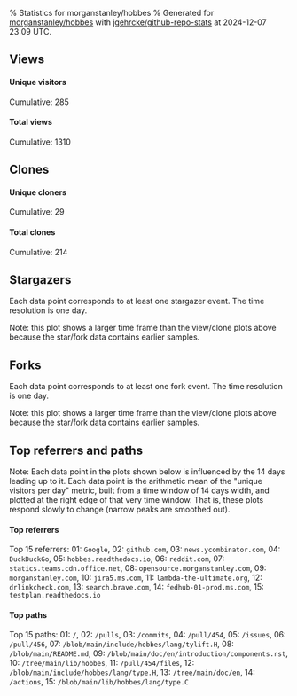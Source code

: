 % Statistics for morganstanley/hobbes
% Generated for [morganstanley/hobbes](https://github.com/morganstanley/hobbes) with [jgehrcke/github-repo-stats](https://github.com/jgehrcke/github-repo-stats) at 2024-12-07 23:09 UTC.


## Views

#### Unique visitors
<div id="chart_views_unique" class="full-width-chart"></div>

Cumulative: 285

#### Total views
<div id="chart_views_total" class="full-width-chart"></div>

Cumulative: 1310

<div class="pagebreak-for-print"> </div>

## Clones

#### Unique cloners
<div id="chart_clones_unique" class="full-width-chart"></div>

Cumulative: 29

#### Total clones
<div id="chart_clones_total" class="full-width-chart"></div>

Cumulative: 214



<div class="pagebreak-for-print"> </div>



## Stargazers

Each data point corresponds to at least one stargazer event.
The time resolution is one day.

<div id="chart_stargazers" class="full-width-chart"></div>


Note: this plot shows a larger time frame than the view/clone plots above because the star/fork data contains earlier samples.



## Forks

Each data point corresponds to at least one fork event.
The time resolution is one day.

<div id="chart_forks" class="full-width-chart"></div>


Note: this plot shows a larger time frame than the view/clone plots above because the star/fork data contains earlier samples.



<div class="pagebreak-for-print"> </div>



## Top referrers and paths


Note: Each data point in the plots shown below is influenced by the 14 days
leading up to it. Each data point is the arithmetic mean of the "unique
visitors per day" metric, built from a time window of 14 days width, and
plotted at the right edge of that very time window. That is, these plots
respond slowly to change (narrow peaks are smoothed out).




#### Top referrers


<div id="chart_referrers_top_n_alltime" class="full-width-chart"></div>

Top 15 referrers: 01: `Google`, 02: `github.com`, 03: `news.ycombinator.com`, 04: `DuckDuckGo`, 05: `hobbes.readthedocs.io`, 06: `reddit.com`, 07: `statics.teams.cdn.office.net`, 08: `opensource.morganstanley.com`, 09: `morganstanley.com`, 10: `jira5.ms.com`, 11: `lambda-the-ultimate.org`, 12: `drlinkcheck.com`, 13: `search.brave.com`, 14: `fedhub-01-prod.ms.com`, 15: `testplan.readthedocs.io`





#### Top paths


<div id="chart_paths_top_n_alltime" class="full-width-chart"></div>

Top 15 paths: 01: `/`, 02: `/pulls`, 03: `/commits`, 04: `/pull/454`, 05: `/issues`, 06: `/pull/456`, 07: `/blob/main/include/hobbes/lang/tylift.H`, 08: `/blob/main/README.md`, 09: `/blob/main/doc/en/introduction/components.rst`, 10: `/tree/main/lib/hobbes`, 11: `/pull/454/files`, 12: `/blob/main/include/hobbes/lang/type.H`, 13: `/tree/main/doc/en`, 14: `/actions`, 15: `/blob/main/lib/hobbes/lang/type.C`


<script type="text/javascript">
    vegaEmbed('#chart_views_unique', {"$schema": "https://vega.github.io/schema/vega-lite/v4.17.0.json", "config": {"arc": {"fill": "#1b1e23"}, "area": {"fill": "#1b1e23"}, "axisBottom": {"domainColor": "#a9b4c4", "gridColor": "#a9b4c4", "labelColor": "#1b1e23", "labelFont": "relative-mono-11-pitch-pro, Menlo, monospace", "tickColor": "#a9b4c4", "titleColor": "#1b1e23", "titleFont": "relative-mono-11-pitch-pro, Menlo, monospace"}, "axisLeft": {"domainColor": "#a9b4c4", "gridColor": "#a9b4c4", "labelColor": "#1b1e23", "labelFont": "relative-mono-11-pitch-pro, Menlo, monospace", "tickColor": "#a9b4c4", "titleColor": "#1b1e23", "titleFont": "relative-mono-11-pitch-pro, Menlo, monospace"}, "axisX": {"grid": false}, "axisY": {"grid": false, "labelBound": true}, "background": "#FFFFFF", "group": {"fill": "#FFFFFF"}, "header": {"fontWeight": 400, "labelFont": "relative-mono-11-pitch-pro, Menlo, monospace", "titleFont": "relative-mono-11-pitch-pro, Menlo, monospace"}, "legend": {"labelFont": "relative-mono-11-pitch-pro, Menlo, monospace", "symbolSize": 200, "symbolType": "circle", "titleFont": "relative-mono-11-pitch-pro, Menlo, monospace"}, "line": {"color": "#1b1e23", "stroke": "#1b1e23"}, "path": {"stroke": "#1b1e23"}, "point": {"color": "#1b1e23", "cursor": "pointer", "filled": true, "size": 20}, "range": {"category": ["#85a2f7", "#ea9755", "#7eb36a", "#f07071", "#bc85d9", "#e587b6", "#a9b4c4", "#d4c05e", "#64b9c4"]}, "style": {"bar": {"fill": "#1b1e23"}, "text": {"font": "relative-mono-11-pitch-pro, Menlo, monospace", "fontWeight": 400}}, "symbol": {"shape": "circle"}, "title": {"anchor": "start", "font": "relative-mono-11-pitch-pro, Menlo, monospace", "fontWeight": 400}, "trail": {"color": "#1b1e23", "stroke": "#1b1e23"}, "view": {"stroke": null}}, "data": {"name": "data-83d8e535acb3da03e7fb9aea4d7c35e9"}, "datasets": {"data-83d8e535acb3da03e7fb9aea4d7c35e9": [{"time": "2024-10-22T00:00:00+00:00", "views_total": 2, "views_unique": 2}, {"time": "2024-10-23T00:00:00+00:00", "views_total": 38, "views_unique": 8}, {"time": "2024-10-24T00:00:00+00:00", "views_total": 346, "views_unique": 14}, {"time": "2024-10-25T00:00:00+00:00", "views_total": 138, "views_unique": 13}, {"time": "2024-10-26T00:00:00+00:00", "views_total": 10, "views_unique": 5}, {"time": "2024-10-27T00:00:00+00:00", "views_total": 15, "views_unique": 11}, {"time": "2024-10-28T00:00:00+00:00", "views_total": 23, "views_unique": 6}, {"time": "2024-10-29T00:00:00+00:00", "views_total": 7, "views_unique": 6}, {"time": "2024-10-30T00:00:00+00:00", "views_total": 139, "views_unique": 5}, {"time": "2024-10-31T00:00:00+00:00", "views_total": 7, "views_unique": 4}, {"time": "2024-11-01T00:00:00+00:00", "views_total": 64, "views_unique": 6}, {"time": "2024-11-02T00:00:00+00:00", "views_total": 6, "views_unique": 3}, {"time": "2024-11-03T00:00:00+00:00", "views_total": 11, "views_unique": 3}, {"time": "2024-11-04T00:00:00+00:00", "views_total": 9, "views_unique": 5}, {"time": "2024-11-05T00:00:00+00:00", "views_total": 9, "views_unique": 7}, {"time": "2024-11-06T00:00:00+00:00", "views_total": 20, "views_unique": 6}, {"time": "2024-11-07T00:00:00+00:00", "views_total": 7, "views_unique": 6}, {"time": "2024-11-08T00:00:00+00:00", "views_total": 18, "views_unique": 5}, {"time": "2024-11-09T00:00:00+00:00", "views_total": 4, "views_unique": 3}, {"time": "2024-11-10T00:00:00+00:00", "views_total": 19, "views_unique": 7}, {"time": "2024-11-11T00:00:00+00:00", "views_total": 19, "views_unique": 9}, {"time": "2024-11-12T00:00:00+00:00", "views_total": 34, "views_unique": 9}, {"time": "2024-11-13T00:00:00+00:00", "views_total": 22, "views_unique": 9}, {"time": "2024-11-14T00:00:00+00:00", "views_total": 14, "views_unique": 8}, {"time": "2024-11-15T00:00:00+00:00", "views_total": 13, "views_unique": 3}, {"time": "2024-11-16T00:00:00+00:00", "views_total": 12, "views_unique": 1}, {"time": "2024-11-17T00:00:00+00:00", "views_total": 11, "views_unique": 4}, {"time": "2024-11-18T00:00:00+00:00", "views_total": 16, "views_unique": 7}, {"time": "2024-11-19T00:00:00+00:00", "views_total": 10, "views_unique": 8}, {"time": "2024-11-20T00:00:00+00:00", "views_total": 4, "views_unique": 4}, {"time": "2024-11-21T00:00:00+00:00", "views_total": 6, "views_unique": 5}, {"time": "2024-11-22T00:00:00+00:00", "views_total": 7, "views_unique": 5}, {"time": "2024-11-23T00:00:00+00:00", "views_total": 10, "views_unique": 5}, {"time": "2024-11-24T00:00:00+00:00", "views_total": 5, "views_unique": 5}, {"time": "2024-11-25T00:00:00+00:00", "views_total": 7, "views_unique": 6}, {"time": "2024-11-26T00:00:00+00:00", "views_total": 56, "views_unique": 7}, {"time": "2024-11-27T00:00:00+00:00", "views_total": 21, "views_unique": 7}, {"time": "2024-11-28T00:00:00+00:00", "views_total": 10, "views_unique": 7}, {"time": "2024-11-29T00:00:00+00:00", "views_total": 6, "views_unique": 5}, {"time": "2024-11-30T00:00:00+00:00", "views_total": 4, "views_unique": 3}, {"time": "2024-12-01T00:00:00+00:00", "views_total": 7, "views_unique": 6}, {"time": "2024-12-02T00:00:00+00:00", "views_total": 30, "views_unique": 10}, {"time": "2024-12-03T00:00:00+00:00", "views_total": 21, "views_unique": 6}, {"time": "2024-12-04T00:00:00+00:00", "views_total": 29, "views_unique": 9}, {"time": "2024-12-05T00:00:00+00:00", "views_total": 10, "views_unique": 5}, {"time": "2024-12-06T00:00:00+00:00", "views_total": 5, "views_unique": 4}, {"time": "2024-12-07T00:00:00+00:00", "views_total": 29, "views_unique": 3}]}, "encoding": {"tooltip": [{"field": "views_unique", "format": ".1f", "title": "views (u)", "type": "quantitative"}, {"field": "time", "format": "%B %e, %Y", "title": "date", "type": "temporal"}], "x": {"axis": {"labelAngle": 25}, "field": "time", "scale": {"domain": ["2024-10-22", "2024-12-07"]}, "timeUnit": "yearmonthdate", "title": "date", "type": "temporal"}, "y": {"axis": {}, "field": "views_unique", "scale": {"domain": [0, 15.400000000000002], "type": "linear", "zero": true}, "title": "unique views per day", "type": "quantitative"}}, "height": 200, "mark": {"point": true, "type": "line"}, "padding": 10, "width": "container"}, {"actions": false, "renderer": "svg"}).catch(console.error);
vegaEmbed('#chart_views_total', {"$schema": "https://vega.github.io/schema/vega-lite/v4.17.0.json", "config": {"arc": {"fill": "#1b1e23"}, "area": {"fill": "#1b1e23"}, "axisBottom": {"domainColor": "#a9b4c4", "gridColor": "#a9b4c4", "labelColor": "#1b1e23", "labelFont": "relative-mono-11-pitch-pro, Menlo, monospace", "tickColor": "#a9b4c4", "titleColor": "#1b1e23", "titleFont": "relative-mono-11-pitch-pro, Menlo, monospace"}, "axisLeft": {"domainColor": "#a9b4c4", "gridColor": "#a9b4c4", "labelColor": "#1b1e23", "labelFont": "relative-mono-11-pitch-pro, Menlo, monospace", "tickColor": "#a9b4c4", "titleColor": "#1b1e23", "titleFont": "relative-mono-11-pitch-pro, Menlo, monospace"}, "axisX": {"grid": false}, "axisY": {"grid": false, "labelBound": true}, "background": "#FFFFFF", "group": {"fill": "#FFFFFF"}, "header": {"fontWeight": 400, "labelFont": "relative-mono-11-pitch-pro, Menlo, monospace", "titleFont": "relative-mono-11-pitch-pro, Menlo, monospace"}, "legend": {"labelFont": "relative-mono-11-pitch-pro, Menlo, monospace", "symbolSize": 200, "symbolType": "circle", "titleFont": "relative-mono-11-pitch-pro, Menlo, monospace"}, "line": {"color": "#1b1e23", "stroke": "#1b1e23"}, "path": {"stroke": "#1b1e23"}, "point": {"color": "#1b1e23", "cursor": "pointer", "filled": true, "size": 20}, "range": {"category": ["#85a2f7", "#ea9755", "#7eb36a", "#f07071", "#bc85d9", "#e587b6", "#a9b4c4", "#d4c05e", "#64b9c4"]}, "style": {"bar": {"fill": "#1b1e23"}, "text": {"font": "relative-mono-11-pitch-pro, Menlo, monospace", "fontWeight": 400}}, "symbol": {"shape": "circle"}, "title": {"anchor": "start", "font": "relative-mono-11-pitch-pro, Menlo, monospace", "fontWeight": 400}, "trail": {"color": "#1b1e23", "stroke": "#1b1e23"}, "view": {"stroke": null}}, "data": {"name": "data-83d8e535acb3da03e7fb9aea4d7c35e9"}, "datasets": {"data-83d8e535acb3da03e7fb9aea4d7c35e9": [{"time": "2024-10-22T00:00:00+00:00", "views_total": 2, "views_unique": 2}, {"time": "2024-10-23T00:00:00+00:00", "views_total": 38, "views_unique": 8}, {"time": "2024-10-24T00:00:00+00:00", "views_total": 346, "views_unique": 14}, {"time": "2024-10-25T00:00:00+00:00", "views_total": 138, "views_unique": 13}, {"time": "2024-10-26T00:00:00+00:00", "views_total": 10, "views_unique": 5}, {"time": "2024-10-27T00:00:00+00:00", "views_total": 15, "views_unique": 11}, {"time": "2024-10-28T00:00:00+00:00", "views_total": 23, "views_unique": 6}, {"time": "2024-10-29T00:00:00+00:00", "views_total": 7, "views_unique": 6}, {"time": "2024-10-30T00:00:00+00:00", "views_total": 139, "views_unique": 5}, {"time": "2024-10-31T00:00:00+00:00", "views_total": 7, "views_unique": 4}, {"time": "2024-11-01T00:00:00+00:00", "views_total": 64, "views_unique": 6}, {"time": "2024-11-02T00:00:00+00:00", "views_total": 6, "views_unique": 3}, {"time": "2024-11-03T00:00:00+00:00", "views_total": 11, "views_unique": 3}, {"time": "2024-11-04T00:00:00+00:00", "views_total": 9, "views_unique": 5}, {"time": "2024-11-05T00:00:00+00:00", "views_total": 9, "views_unique": 7}, {"time": "2024-11-06T00:00:00+00:00", "views_total": 20, "views_unique": 6}, {"time": "2024-11-07T00:00:00+00:00", "views_total": 7, "views_unique": 6}, {"time": "2024-11-08T00:00:00+00:00", "views_total": 18, "views_unique": 5}, {"time": "2024-11-09T00:00:00+00:00", "views_total": 4, "views_unique": 3}, {"time": "2024-11-10T00:00:00+00:00", "views_total": 19, "views_unique": 7}, {"time": "2024-11-11T00:00:00+00:00", "views_total": 19, "views_unique": 9}, {"time": "2024-11-12T00:00:00+00:00", "views_total": 34, "views_unique": 9}, {"time": "2024-11-13T00:00:00+00:00", "views_total": 22, "views_unique": 9}, {"time": "2024-11-14T00:00:00+00:00", "views_total": 14, "views_unique": 8}, {"time": "2024-11-15T00:00:00+00:00", "views_total": 13, "views_unique": 3}, {"time": "2024-11-16T00:00:00+00:00", "views_total": 12, "views_unique": 1}, {"time": "2024-11-17T00:00:00+00:00", "views_total": 11, "views_unique": 4}, {"time": "2024-11-18T00:00:00+00:00", "views_total": 16, "views_unique": 7}, {"time": "2024-11-19T00:00:00+00:00", "views_total": 10, "views_unique": 8}, {"time": "2024-11-20T00:00:00+00:00", "views_total": 4, "views_unique": 4}, {"time": "2024-11-21T00:00:00+00:00", "views_total": 6, "views_unique": 5}, {"time": "2024-11-22T00:00:00+00:00", "views_total": 7, "views_unique": 5}, {"time": "2024-11-23T00:00:00+00:00", "views_total": 10, "views_unique": 5}, {"time": "2024-11-24T00:00:00+00:00", "views_total": 5, "views_unique": 5}, {"time": "2024-11-25T00:00:00+00:00", "views_total": 7, "views_unique": 6}, {"time": "2024-11-26T00:00:00+00:00", "views_total": 56, "views_unique": 7}, {"time": "2024-11-27T00:00:00+00:00", "views_total": 21, "views_unique": 7}, {"time": "2024-11-28T00:00:00+00:00", "views_total": 10, "views_unique": 7}, {"time": "2024-11-29T00:00:00+00:00", "views_total": 6, "views_unique": 5}, {"time": "2024-11-30T00:00:00+00:00", "views_total": 4, "views_unique": 3}, {"time": "2024-12-01T00:00:00+00:00", "views_total": 7, "views_unique": 6}, {"time": "2024-12-02T00:00:00+00:00", "views_total": 30, "views_unique": 10}, {"time": "2024-12-03T00:00:00+00:00", "views_total": 21, "views_unique": 6}, {"time": "2024-12-04T00:00:00+00:00", "views_total": 29, "views_unique": 9}, {"time": "2024-12-05T00:00:00+00:00", "views_total": 10, "views_unique": 5}, {"time": "2024-12-06T00:00:00+00:00", "views_total": 5, "views_unique": 4}, {"time": "2024-12-07T00:00:00+00:00", "views_total": 29, "views_unique": 3}]}, "encoding": {"tooltip": [{"field": "views_total", "format": ".1f", "title": "views (t)", "type": "quantitative"}, {"field": "time", "format": "%B %e, %Y", "title": "date", "type": "temporal"}], "x": {"axis": {"labelAngle": 25}, "field": "time", "scale": {"domain": ["2024-10-22", "2024-12-07"]}, "timeUnit": "yearmonthdate", "title": "date", "type": "temporal"}, "y": {"axis": {"values": [1, 10, 50, 100, 500, 1000, 5000, 10000]}, "field": "views_total", "scale": {"domain": [0, 380.6], "type": "symlog", "zero": true}, "title": "total views per day", "type": "quantitative"}}, "height": 200, "mark": {"point": true, "type": "line"}, "padding": 10, "width": "container"}, {"actions": false, "renderer": "svg"}).catch(console.error);
vegaEmbed('#chart_clones_unique', {"$schema": "https://vega.github.io/schema/vega-lite/v4.17.0.json", "config": {"arc": {"fill": "#1b1e23"}, "area": {"fill": "#1b1e23"}, "axisBottom": {"domainColor": "#a9b4c4", "gridColor": "#a9b4c4", "labelColor": "#1b1e23", "labelFont": "relative-mono-11-pitch-pro, Menlo, monospace", "tickColor": "#a9b4c4", "titleColor": "#1b1e23", "titleFont": "relative-mono-11-pitch-pro, Menlo, monospace"}, "axisLeft": {"domainColor": "#a9b4c4", "gridColor": "#a9b4c4", "labelColor": "#1b1e23", "labelFont": "relative-mono-11-pitch-pro, Menlo, monospace", "tickColor": "#a9b4c4", "titleColor": "#1b1e23", "titleFont": "relative-mono-11-pitch-pro, Menlo, monospace"}, "axisX": {"grid": false}, "axisY": {"grid": false, "labelBound": true}, "background": "#FFFFFF", "group": {"fill": "#FFFFFF"}, "header": {"fontWeight": 400, "labelFont": "relative-mono-11-pitch-pro, Menlo, monospace", "titleFont": "relative-mono-11-pitch-pro, Menlo, monospace"}, "legend": {"labelFont": "relative-mono-11-pitch-pro, Menlo, monospace", "symbolSize": 200, "symbolType": "circle", "titleFont": "relative-mono-11-pitch-pro, Menlo, monospace"}, "line": {"color": "#1b1e23", "stroke": "#1b1e23"}, "path": {"stroke": "#1b1e23"}, "point": {"color": "#1b1e23", "cursor": "pointer", "filled": true, "size": 20}, "range": {"category": ["#85a2f7", "#ea9755", "#7eb36a", "#f07071", "#bc85d9", "#e587b6", "#a9b4c4", "#d4c05e", "#64b9c4"]}, "style": {"bar": {"fill": "#1b1e23"}, "text": {"font": "relative-mono-11-pitch-pro, Menlo, monospace", "fontWeight": 400}}, "symbol": {"shape": "circle"}, "title": {"anchor": "start", "font": "relative-mono-11-pitch-pro, Menlo, monospace", "fontWeight": 400}, "trail": {"color": "#1b1e23", "stroke": "#1b1e23"}, "view": {"stroke": null}}, "data": {"name": "data-0ba7d3d3db332c4cfdb6bb82d5aff317"}, "datasets": {"data-0ba7d3d3db332c4cfdb6bb82d5aff317": [{"clones_total": 0, "clones_unique": 0, "time": "2024-10-22T00:00:00+00:00"}, {"clones_total": 0, "clones_unique": 0, "time": "2024-10-23T00:00:00+00:00"}, {"clones_total": 44, "clones_unique": 3, "time": "2024-10-24T00:00:00+00:00"}, {"clones_total": 23, "clones_unique": 2, "time": "2024-10-25T00:00:00+00:00"}, {"clones_total": 17, "clones_unique": 5, "time": "2024-10-26T00:00:00+00:00"}, {"clones_total": 1, "clones_unique": 1, "time": "2024-10-27T00:00:00+00:00"}, {"clones_total": 0, "clones_unique": 0, "time": "2024-10-28T00:00:00+00:00"}, {"clones_total": 0, "clones_unique": 0, "time": "2024-10-29T00:00:00+00:00"}, {"clones_total": 1, "clones_unique": 1, "time": "2024-10-30T00:00:00+00:00"}, {"clones_total": 0, "clones_unique": 0, "time": "2024-10-31T00:00:00+00:00"}, {"clones_total": 3, "clones_unique": 2, "time": "2024-11-01T00:00:00+00:00"}, {"clones_total": 1, "clones_unique": 1, "time": "2024-11-02T00:00:00+00:00"}, {"clones_total": 0, "clones_unique": 0, "time": "2024-11-03T00:00:00+00:00"}, {"clones_total": 1, "clones_unique": 1, "time": "2024-11-04T00:00:00+00:00"}, {"clones_total": 1, "clones_unique": 1, "time": "2024-11-05T00:00:00+00:00"}, {"clones_total": 0, "clones_unique": 0, "time": "2024-11-06T00:00:00+00:00"}, {"clones_total": 0, "clones_unique": 0, "time": "2024-11-07T00:00:00+00:00"}, {"clones_total": 0, "clones_unique": 0, "time": "2024-11-08T00:00:00+00:00"}, {"clones_total": 0, "clones_unique": 0, "time": "2024-11-09T00:00:00+00:00"}, {"clones_total": 0, "clones_unique": 0, "time": "2024-11-10T00:00:00+00:00"}, {"clones_total": 11, "clones_unique": 1, "time": "2024-11-11T00:00:00+00:00"}, {"clones_total": 3, "clones_unique": 2, "time": "2024-11-12T00:00:00+00:00"}, {"clones_total": 0, "clones_unique": 0, "time": "2024-11-13T00:00:00+00:00"}, {"clones_total": 0, "clones_unique": 0, "time": "2024-11-14T00:00:00+00:00"}, {"clones_total": 0, "clones_unique": 0, "time": "2024-11-15T00:00:00+00:00"}, {"clones_total": 0, "clones_unique": 0, "time": "2024-11-16T00:00:00+00:00"}, {"clones_total": 0, "clones_unique": 0, "time": "2024-11-17T00:00:00+00:00"}, {"clones_total": 0, "clones_unique": 0, "time": "2024-11-18T00:00:00+00:00"}, {"clones_total": 1, "clones_unique": 1, "time": "2024-11-19T00:00:00+00:00"}, {"clones_total": 1, "clones_unique": 1, "time": "2024-11-20T00:00:00+00:00"}, {"clones_total": 1, "clones_unique": 1, "time": "2024-11-21T00:00:00+00:00"}, {"clones_total": 1, "clones_unique": 1, "time": "2024-11-22T00:00:00+00:00"}, {"clones_total": 0, "clones_unique": 0, "time": "2024-11-23T00:00:00+00:00"}, {"clones_total": 0, "clones_unique": 0, "time": "2024-11-24T00:00:00+00:00"}, {"clones_total": 0, "clones_unique": 0, "time": "2024-11-25T00:00:00+00:00"}, {"clones_total": 1, "clones_unique": 1, "time": "2024-11-26T00:00:00+00:00"}, {"clones_total": 0, "clones_unique": 0, "time": "2024-11-27T00:00:00+00:00"}, {"clones_total": 0, "clones_unique": 0, "time": "2024-11-28T00:00:00+00:00"}, {"clones_total": 0, "clones_unique": 0, "time": "2024-11-29T00:00:00+00:00"}, {"clones_total": 0, "clones_unique": 0, "time": "2024-11-30T00:00:00+00:00"}, {"clones_total": 0, "clones_unique": 0, "time": "2024-12-01T00:00:00+00:00"}, {"clones_total": 0, "clones_unique": 0, "time": "2024-12-02T00:00:00+00:00"}, {"clones_total": 0, "clones_unique": 0, "time": "2024-12-03T00:00:00+00:00"}, {"clones_total": 0, "clones_unique": 0, "time": "2024-12-04T00:00:00+00:00"}, {"clones_total": 1, "clones_unique": 1, "time": "2024-12-05T00:00:00+00:00"}, {"clones_total": 1, "clones_unique": 1, "time": "2024-12-06T00:00:00+00:00"}, {"clones_total": 101, "clones_unique": 2, "time": "2024-12-07T00:00:00+00:00"}]}, "encoding": {"tooltip": [{"field": "clones_unique", "format": ".1f", "title": "clones (u)", "type": "quantitative"}, {"field": "time", "format": "%B %e, %Y", "title": "date", "type": "temporal"}], "x": {"axis": {"labelAngle": 25}, "field": "time", "scale": {"domain": ["2024-10-22", "2024-12-07"]}, "timeUnit": "yearmonthdate", "title": "date", "type": "temporal"}, "y": {"axis": {}, "field": "clones_unique", "scale": {"domain": [0, 5.5], "type": "linear", "zero": true}, "title": "unique clones per day", "type": "quantitative"}}, "height": 200, "mark": {"point": true, "type": "line"}, "padding": 10, "width": "container"}, {"actions": false, "renderer": "svg"}).catch(console.error);
vegaEmbed('#chart_clones_total', {"$schema": "https://vega.github.io/schema/vega-lite/v4.17.0.json", "config": {"arc": {"fill": "#1b1e23"}, "area": {"fill": "#1b1e23"}, "axisBottom": {"domainColor": "#a9b4c4", "gridColor": "#a9b4c4", "labelColor": "#1b1e23", "labelFont": "relative-mono-11-pitch-pro, Menlo, monospace", "tickColor": "#a9b4c4", "titleColor": "#1b1e23", "titleFont": "relative-mono-11-pitch-pro, Menlo, monospace"}, "axisLeft": {"domainColor": "#a9b4c4", "gridColor": "#a9b4c4", "labelColor": "#1b1e23", "labelFont": "relative-mono-11-pitch-pro, Menlo, monospace", "tickColor": "#a9b4c4", "titleColor": "#1b1e23", "titleFont": "relative-mono-11-pitch-pro, Menlo, monospace"}, "axisX": {"grid": false}, "axisY": {"grid": false, "labelBound": true}, "background": "#FFFFFF", "group": {"fill": "#FFFFFF"}, "header": {"fontWeight": 400, "labelFont": "relative-mono-11-pitch-pro, Menlo, monospace", "titleFont": "relative-mono-11-pitch-pro, Menlo, monospace"}, "legend": {"labelFont": "relative-mono-11-pitch-pro, Menlo, monospace", "symbolSize": 200, "symbolType": "circle", "titleFont": "relative-mono-11-pitch-pro, Menlo, monospace"}, "line": {"color": "#1b1e23", "stroke": "#1b1e23"}, "path": {"stroke": "#1b1e23"}, "point": {"color": "#1b1e23", "cursor": "pointer", "filled": true, "size": 20}, "range": {"category": ["#85a2f7", "#ea9755", "#7eb36a", "#f07071", "#bc85d9", "#e587b6", "#a9b4c4", "#d4c05e", "#64b9c4"]}, "style": {"bar": {"fill": "#1b1e23"}, "text": {"font": "relative-mono-11-pitch-pro, Menlo, monospace", "fontWeight": 400}}, "symbol": {"shape": "circle"}, "title": {"anchor": "start", "font": "relative-mono-11-pitch-pro, Menlo, monospace", "fontWeight": 400}, "trail": {"color": "#1b1e23", "stroke": "#1b1e23"}, "view": {"stroke": null}}, "data": {"name": "data-0ba7d3d3db332c4cfdb6bb82d5aff317"}, "datasets": {"data-0ba7d3d3db332c4cfdb6bb82d5aff317": [{"clones_total": 0, "clones_unique": 0, "time": "2024-10-22T00:00:00+00:00"}, {"clones_total": 0, "clones_unique": 0, "time": "2024-10-23T00:00:00+00:00"}, {"clones_total": 44, "clones_unique": 3, "time": "2024-10-24T00:00:00+00:00"}, {"clones_total": 23, "clones_unique": 2, "time": "2024-10-25T00:00:00+00:00"}, {"clones_total": 17, "clones_unique": 5, "time": "2024-10-26T00:00:00+00:00"}, {"clones_total": 1, "clones_unique": 1, "time": "2024-10-27T00:00:00+00:00"}, {"clones_total": 0, "clones_unique": 0, "time": "2024-10-28T00:00:00+00:00"}, {"clones_total": 0, "clones_unique": 0, "time": "2024-10-29T00:00:00+00:00"}, {"clones_total": 1, "clones_unique": 1, "time": "2024-10-30T00:00:00+00:00"}, {"clones_total": 0, "clones_unique": 0, "time": "2024-10-31T00:00:00+00:00"}, {"clones_total": 3, "clones_unique": 2, "time": "2024-11-01T00:00:00+00:00"}, {"clones_total": 1, "clones_unique": 1, "time": "2024-11-02T00:00:00+00:00"}, {"clones_total": 0, "clones_unique": 0, "time": "2024-11-03T00:00:00+00:00"}, {"clones_total": 1, "clones_unique": 1, "time": "2024-11-04T00:00:00+00:00"}, {"clones_total": 1, "clones_unique": 1, "time": "2024-11-05T00:00:00+00:00"}, {"clones_total": 0, "clones_unique": 0, "time": "2024-11-06T00:00:00+00:00"}, {"clones_total": 0, "clones_unique": 0, "time": "2024-11-07T00:00:00+00:00"}, {"clones_total": 0, "clones_unique": 0, "time": "2024-11-08T00:00:00+00:00"}, {"clones_total": 0, "clones_unique": 0, "time": "2024-11-09T00:00:00+00:00"}, {"clones_total": 0, "clones_unique": 0, "time": "2024-11-10T00:00:00+00:00"}, {"clones_total": 11, "clones_unique": 1, "time": "2024-11-11T00:00:00+00:00"}, {"clones_total": 3, "clones_unique": 2, "time": "2024-11-12T00:00:00+00:00"}, {"clones_total": 0, "clones_unique": 0, "time": "2024-11-13T00:00:00+00:00"}, {"clones_total": 0, "clones_unique": 0, "time": "2024-11-14T00:00:00+00:00"}, {"clones_total": 0, "clones_unique": 0, "time": "2024-11-15T00:00:00+00:00"}, {"clones_total": 0, "clones_unique": 0, "time": "2024-11-16T00:00:00+00:00"}, {"clones_total": 0, "clones_unique": 0, "time": "2024-11-17T00:00:00+00:00"}, {"clones_total": 0, "clones_unique": 0, "time": "2024-11-18T00:00:00+00:00"}, {"clones_total": 1, "clones_unique": 1, "time": "2024-11-19T00:00:00+00:00"}, {"clones_total": 1, "clones_unique": 1, "time": "2024-11-20T00:00:00+00:00"}, {"clones_total": 1, "clones_unique": 1, "time": "2024-11-21T00:00:00+00:00"}, {"clones_total": 1, "clones_unique": 1, "time": "2024-11-22T00:00:00+00:00"}, {"clones_total": 0, "clones_unique": 0, "time": "2024-11-23T00:00:00+00:00"}, {"clones_total": 0, "clones_unique": 0, "time": "2024-11-24T00:00:00+00:00"}, {"clones_total": 0, "clones_unique": 0, "time": "2024-11-25T00:00:00+00:00"}, {"clones_total": 1, "clones_unique": 1, "time": "2024-11-26T00:00:00+00:00"}, {"clones_total": 0, "clones_unique": 0, "time": "2024-11-27T00:00:00+00:00"}, {"clones_total": 0, "clones_unique": 0, "time": "2024-11-28T00:00:00+00:00"}, {"clones_total": 0, "clones_unique": 0, "time": "2024-11-29T00:00:00+00:00"}, {"clones_total": 0, "clones_unique": 0, "time": "2024-11-30T00:00:00+00:00"}, {"clones_total": 0, "clones_unique": 0, "time": "2024-12-01T00:00:00+00:00"}, {"clones_total": 0, "clones_unique": 0, "time": "2024-12-02T00:00:00+00:00"}, {"clones_total": 0, "clones_unique": 0, "time": "2024-12-03T00:00:00+00:00"}, {"clones_total": 0, "clones_unique": 0, "time": "2024-12-04T00:00:00+00:00"}, {"clones_total": 1, "clones_unique": 1, "time": "2024-12-05T00:00:00+00:00"}, {"clones_total": 1, "clones_unique": 1, "time": "2024-12-06T00:00:00+00:00"}, {"clones_total": 101, "clones_unique": 2, "time": "2024-12-07T00:00:00+00:00"}]}, "encoding": {"tooltip": [{"field": "clones_total", "format": ".1f", "title": "clones (t)", "type": "quantitative"}, {"field": "time", "format": "%B %e, %Y", "title": "date", "type": "temporal"}], "x": {"axis": {"labelAngle": 25}, "field": "time", "scale": {"domain": ["2024-10-22", "2024-12-07"]}, "timeUnit": "yearmonthdate", "title": "date", "type": "temporal"}, "y": {"axis": {"values": [1, 10, 50, 100, 500, 1000, 5000, 10000]}, "field": "clones_total", "scale": {"domain": [0, 111.10000000000001], "type": "symlog", "zero": true}, "title": "total clones per day", "type": "quantitative"}}, "height": 200, "mark": {"point": true, "type": "line"}, "padding": 10, "width": "container"}, {"actions": false, "renderer": "svg"}).catch(console.error);
vegaEmbed('#chart_stargazers', {"$schema": "https://vega.github.io/schema/vega-lite/v4.17.0.json", "config": {"arc": {"fill": "#1b1e23"}, "area": {"fill": "#1b1e23"}, "axisBottom": {"domainColor": "#a9b4c4", "gridColor": "#a9b4c4", "labelColor": "#1b1e23", "labelFont": "relative-mono-11-pitch-pro, Menlo, monospace", "tickColor": "#a9b4c4", "titleColor": "#1b1e23", "titleFont": "relative-mono-11-pitch-pro, Menlo, monospace"}, "axisLeft": {"domainColor": "#a9b4c4", "gridColor": "#a9b4c4", "labelColor": "#1b1e23", "labelFont": "relative-mono-11-pitch-pro, Menlo, monospace", "tickColor": "#a9b4c4", "titleColor": "#1b1e23", "titleFont": "relative-mono-11-pitch-pro, Menlo, monospace"}, "axisX": {"grid": false}, "axisY": {"grid": false}, "background": "#FFFFFF", "group": {"fill": "#FFFFFF"}, "header": {"fontWeight": 400, "labelFont": "relative-mono-11-pitch-pro, Menlo, monospace", "titleFont": "relative-mono-11-pitch-pro, Menlo, monospace"}, "legend": {"labelFont": "relative-mono-11-pitch-pro, Menlo, monospace", "symbolSize": 200, "symbolType": "circle", "titleFont": "relative-mono-11-pitch-pro, Menlo, monospace"}, "line": {"color": "#1b1e23", "stroke": "#1b1e23"}, "path": {"stroke": "#1b1e23"}, "point": {"color": "#1b1e23", "cursor": "pointer", "filled": true, "size": 50}, "range": {"category": ["#85a2f7", "#ea9755", "#7eb36a", "#f07071", "#bc85d9", "#e587b6", "#a9b4c4", "#d4c05e", "#64b9c4"]}, "style": {"bar": {"fill": "#1b1e23"}, "text": {"font": "relative-mono-11-pitch-pro, Menlo, monospace", "fontWeight": 400}}, "symbol": {"shape": "circle"}, "title": {"anchor": "start", "font": "relative-mono-11-pitch-pro, Menlo, monospace", "fontWeight": 400}, "trail": {"color": "#1b1e23", "stroke": "#1b1e23"}, "view": {"stroke": null}}, "data": {"name": "data-09091352ef8aef645fa8632f3df9d213"}, "datasets": {"data-09091352ef8aef645fa8632f3df9d213": [{"stars_cumulative": 73.0, "time": "2017-06-16T00:00:00+00:00"}, {"stars_cumulative": 525.0, "time": "2017-07-13T07:00:00+00:00"}, {"stars_cumulative": 552.0, "time": "2017-08-09T14:00:00+00:00"}, {"stars_cumulative": 567.0, "time": "2017-09-05T21:00:00+00:00"}, {"stars_cumulative": 576.0, "time": "2017-10-03T04:00:00+00:00"}, {"stars_cumulative": 591.0, "time": "2017-10-30T11:00:00+00:00"}, {"stars_cumulative": 616.0, "time": "2017-11-26T18:00:00+00:00"}, {"stars_cumulative": 623.0, "time": "2017-12-24T01:00:00+00:00"}, {"stars_cumulative": 634.0, "time": "2018-01-20T08:00:00+00:00"}, {"stars_cumulative": 641.0, "time": "2018-02-16T15:00:00+00:00"}, {"stars_cumulative": 646.0, "time": "2018-03-15T22:00:00+00:00"}, {"stars_cumulative": 648.0, "time": "2018-04-12T05:00:00+00:00"}, {"stars_cumulative": 649.0, "time": "2018-05-09T12:00:00+00:00"}, {"stars_cumulative": 651.0, "time": "2018-06-05T19:00:00+00:00"}, {"stars_cumulative": 662.0, "time": "2018-07-03T02:00:00+00:00"}, {"stars_cumulative": 666.0, "time": "2018-07-30T09:00:00+00:00"}, {"stars_cumulative": 673.0, "time": "2018-08-26T16:00:00+00:00"}, {"stars_cumulative": 681.0, "time": "2018-09-22T23:00:00+00:00"}, {"stars_cumulative": 688.0, "time": "2018-10-20T06:00:00+00:00"}, {"stars_cumulative": 689.0, "time": "2018-11-16T13:00:00+00:00"}, {"stars_cumulative": 694.0, "time": "2018-12-13T20:00:00+00:00"}, {"stars_cumulative": 699.0, "time": "2019-01-10T03:00:00+00:00"}, {"stars_cumulative": 700.0, "time": "2019-02-06T10:00:00+00:00"}, {"stars_cumulative": 703.0, "time": "2019-03-05T17:00:00+00:00"}, {"stars_cumulative": 705.0, "time": "2019-04-29T07:00:00+00:00"}, {"stars_cumulative": 709.0, "time": "2019-05-26T14:00:00+00:00"}, {"stars_cumulative": 717.0, "time": "2019-06-22T21:00:00+00:00"}, {"stars_cumulative": 719.0, "time": "2019-07-20T04:00:00+00:00"}, {"stars_cumulative": 722.0, "time": "2019-08-16T11:00:00+00:00"}, {"stars_cumulative": 725.0, "time": "2019-09-12T18:00:00+00:00"}, {"stars_cumulative": 727.0, "time": "2019-10-10T01:00:00+00:00"}, {"stars_cumulative": 750.0, "time": "2019-11-06T08:00:00+00:00"}, {"stars_cumulative": 847.0, "time": "2019-12-03T15:00:00+00:00"}, {"stars_cumulative": 858.0, "time": "2019-12-30T22:00:00+00:00"}, {"stars_cumulative": 870.0, "time": "2020-01-27T05:00:00+00:00"}, {"stars_cumulative": 885.0, "time": "2020-02-23T12:00:00+00:00"}, {"stars_cumulative": 892.0, "time": "2020-03-21T19:00:00+00:00"}, {"stars_cumulative": 900.0, "time": "2020-04-18T02:00:00+00:00"}, {"stars_cumulative": 924.0, "time": "2020-05-15T09:00:00+00:00"}, {"stars_cumulative": 930.0, "time": "2020-06-11T16:00:00+00:00"}, {"stars_cumulative": 934.0, "time": "2020-07-08T23:00:00+00:00"}, {"stars_cumulative": 935.0, "time": "2020-08-05T06:00:00+00:00"}, {"stars_cumulative": 940.0, "time": "2020-09-01T13:00:00+00:00"}, {"stars_cumulative": 943.0, "time": "2020-09-28T20:00:00+00:00"}, {"stars_cumulative": 966.0, "time": "2020-10-26T03:00:00+00:00"}, {"stars_cumulative": 971.0, "time": "2020-11-22T10:00:00+00:00"}, {"stars_cumulative": 977.0, "time": "2020-12-19T17:00:00+00:00"}, {"stars_cumulative": 984.0, "time": "2021-01-16T00:00:00+00:00"}, {"stars_cumulative": 989.0, "time": "2021-02-12T07:00:00+00:00"}, {"stars_cumulative": 998.0, "time": "2021-03-11T14:00:00+00:00"}, {"stars_cumulative": 1001.0, "time": "2021-04-07T21:00:00+00:00"}, {"stars_cumulative": 1003.0, "time": "2021-05-05T04:00:00+00:00"}, {"stars_cumulative": 1010.0, "time": "2021-06-01T11:00:00+00:00"}, {"stars_cumulative": 1012.0, "time": "2021-06-28T18:00:00+00:00"}, {"stars_cumulative": 1017.0, "time": "2021-07-26T01:00:00+00:00"}, {"stars_cumulative": 1024.0, "time": "2021-08-22T08:00:00+00:00"}, {"stars_cumulative": 1030.0, "time": "2021-09-18T15:00:00+00:00"}, {"stars_cumulative": 1037.0, "time": "2021-10-15T22:00:00+00:00"}, {"stars_cumulative": 1043.0, "time": "2021-11-12T05:00:00+00:00"}, {"stars_cumulative": 1045.0, "time": "2021-12-09T12:00:00+00:00"}, {"stars_cumulative": 1047.0, "time": "2022-01-05T19:00:00+00:00"}, {"stars_cumulative": 1052.0, "time": "2022-02-02T02:00:00+00:00"}, {"stars_cumulative": 1059.0, "time": "2022-03-01T09:00:00+00:00"}, {"stars_cumulative": 1064.0, "time": "2022-03-28T16:00:00+00:00"}, {"stars_cumulative": 1077.0, "time": "2022-04-24T23:00:00+00:00"}, {"stars_cumulative": 1080.0, "time": "2022-05-22T06:00:00+00:00"}, {"stars_cumulative": 1081.0, "time": "2022-06-18T13:00:00+00:00"}, {"stars_cumulative": 1083.0, "time": "2022-07-15T20:00:00+00:00"}, {"stars_cumulative": 1087.0, "time": "2022-08-12T03:00:00+00:00"}, {"stars_cumulative": 1092.0, "time": "2022-09-08T10:00:00+00:00"}, {"stars_cumulative": 1097.0, "time": "2022-10-05T17:00:00+00:00"}, {"stars_cumulative": 1102.0, "time": "2022-11-02T00:00:00+00:00"}, {"stars_cumulative": 1104.0, "time": "2022-11-29T07:00:00+00:00"}, {"stars_cumulative": 1106.0, "time": "2022-12-26T14:00:00+00:00"}, {"stars_cumulative": 1111.0, "time": "2023-01-22T21:00:00+00:00"}, {"stars_cumulative": 1112.0, "time": "2023-03-18T11:00:00+00:00"}, {"stars_cumulative": 1114.0, "time": "2023-04-14T18:00:00+00:00"}, {"stars_cumulative": 1116.0, "time": "2023-05-12T01:00:00+00:00"}, {"stars_cumulative": 1118.0, "time": "2023-06-08T08:00:00+00:00"}, {"stars_cumulative": 1120.0, "time": "2023-07-05T15:00:00+00:00"}, {"stars_cumulative": 1128.0, "time": "2023-08-01T22:00:00+00:00"}, {"stars_cumulative": 1132.0, "time": "2023-08-29T05:00:00+00:00"}, {"stars_cumulative": 1137.0, "time": "2023-09-25T12:00:00+00:00"}, {"stars_cumulative": 1140.0, "time": "2023-10-22T19:00:00+00:00"}, {"stars_cumulative": 1141.0, "time": "2023-11-19T02:00:00+00:00"}, {"stars_cumulative": 1142.0, "time": "2023-12-16T09:00:00+00:00"}, {"stars_cumulative": 1146.0, "time": "2024-01-12T16:00:00+00:00"}, {"stars_cumulative": 1148.0, "time": "2024-03-07T06:00:00+00:00"}, {"stars_cumulative": 1150.0, "time": "2024-04-03T13:00:00+00:00"}, {"stars_cumulative": 1152.0, "time": "2024-04-30T20:00:00+00:00"}, {"stars_cumulative": 1156.0, "time": "2024-05-28T03:00:00+00:00"}, {"stars_cumulative": 1159.0, "time": "2024-06-24T10:00:00+00:00"}, {"stars_cumulative": 1160.0, "time": "2024-07-21T17:00:00+00:00"}, {"stars_cumulative": 1163.0, "time": "2024-09-14T07:00:00+00:00"}, {"stars_cumulative": 1166.0, "time": "2024-10-11T14:00:00+00:00"}, {"stars_cumulative": 1171.0, "time": "2024-11-07T21:00:00+00:00"}, {"stars_cumulative": 1173.0, "time": "2024-12-05T04:00:00+00:00"}]}, "encoding": {"tooltip": [{"field": "stars_cumulative", "format": "d", "title": "stars", "type": "quantitative"}, {"field": "time", "format": "%B %e, %Y", "title": "date", "type": "temporal"}], "x": {"axis": {"labelAngle": 25}, "field": "time", "scale": {"domain": ["2017-06-16", "2024-12-07"]}, "timeUnit": "yearmonthdate", "title": "date", "type": "temporal"}, "y": {"field": "stars_cumulative", "scale": {"domain": [0, 1290.3000000000002], "zero": true}, "title": "stargazer count (cumulative)", "type": "quantitative"}}, "height": 300, "mark": {"point": true, "type": "line"}, "padding": 10, "width": "container"}, {"actions": false, "renderer": "svg"}).catch(console.error);
vegaEmbed('#chart_forks', {"$schema": "https://vega.github.io/schema/vega-lite/v4.17.0.json", "config": {"arc": {"fill": "#1b1e23"}, "area": {"fill": "#1b1e23"}, "axisBottom": {"domainColor": "#a9b4c4", "gridColor": "#a9b4c4", "labelColor": "#1b1e23", "labelFont": "relative-mono-11-pitch-pro, Menlo, monospace", "tickColor": "#a9b4c4", "titleColor": "#1b1e23", "titleFont": "relative-mono-11-pitch-pro, Menlo, monospace"}, "axisLeft": {"domainColor": "#a9b4c4", "gridColor": "#a9b4c4", "labelColor": "#1b1e23", "labelFont": "relative-mono-11-pitch-pro, Menlo, monospace", "tickColor": "#a9b4c4", "titleColor": "#1b1e23", "titleFont": "relative-mono-11-pitch-pro, Menlo, monospace"}, "axisX": {"grid": false}, "axisY": {"grid": false}, "background": "#FFFFFF", "group": {"fill": "#FFFFFF"}, "header": {"fontWeight": 400, "labelFont": "relative-mono-11-pitch-pro, Menlo, monospace", "titleFont": "relative-mono-11-pitch-pro, Menlo, monospace"}, "legend": {"labelFont": "relative-mono-11-pitch-pro, Menlo, monospace", "symbolSize": 200, "symbolType": "circle", "titleFont": "relative-mono-11-pitch-pro, Menlo, monospace"}, "line": {"color": "#1b1e23", "stroke": "#1b1e23"}, "path": {"stroke": "#1b1e23"}, "point": {"color": "#1b1e23", "cursor": "pointer", "filled": true, "size": 50}, "range": {"category": ["#85a2f7", "#ea9755", "#7eb36a", "#f07071", "#bc85d9", "#e587b6", "#a9b4c4", "#d4c05e", "#64b9c4"]}, "style": {"bar": {"fill": "#1b1e23"}, "text": {"font": "relative-mono-11-pitch-pro, Menlo, monospace", "fontWeight": 400}}, "symbol": {"shape": "circle"}, "title": {"anchor": "start", "font": "relative-mono-11-pitch-pro, Menlo, monospace", "fontWeight": 400}, "trail": {"color": "#1b1e23", "stroke": "#1b1e23"}, "view": {"stroke": null}}, "data": {"name": "data-a3e8f6ea8a7ece0da276d5faaa058074"}, "datasets": {"data-a3e8f6ea8a7ece0da276d5faaa058074": [{"forks_cumulative": 3.0, "time": "2017-06-19T00:00:00+00:00"}, {"forks_cumulative": 26.0, "time": "2017-07-16T06:00:00+00:00"}, {"forks_cumulative": 29.0, "time": "2017-08-12T12:00:00+00:00"}, {"forks_cumulative": 31.0, "time": "2017-09-08T18:00:00+00:00"}, {"forks_cumulative": 32.0, "time": "2017-10-06T00:00:00+00:00"}, {"forks_cumulative": 33.0, "time": "2017-11-02T06:00:00+00:00"}, {"forks_cumulative": 35.0, "time": "2017-11-29T12:00:00+00:00"}, {"forks_cumulative": 36.0, "time": "2017-12-26T18:00:00+00:00"}, {"forks_cumulative": 37.0, "time": "2018-01-23T00:00:00+00:00"}, {"forks_cumulative": 40.0, "time": "2018-03-18T12:00:00+00:00"}, {"forks_cumulative": 42.0, "time": "2018-04-14T18:00:00+00:00"}, {"forks_cumulative": 44.0, "time": "2018-05-12T00:00:00+00:00"}, {"forks_cumulative": 45.0, "time": "2018-06-08T06:00:00+00:00"}, {"forks_cumulative": 51.0, "time": "2018-07-05T12:00:00+00:00"}, {"forks_cumulative": 52.0, "time": "2018-08-01T18:00:00+00:00"}, {"forks_cumulative": 53.0, "time": "2018-08-29T00:00:00+00:00"}, {"forks_cumulative": 54.0, "time": "2018-09-25T06:00:00+00:00"}, {"forks_cumulative": 56.0, "time": "2018-10-22T12:00:00+00:00"}, {"forks_cumulative": 57.0, "time": "2018-12-16T00:00:00+00:00"}, {"forks_cumulative": 59.0, "time": "2019-04-04T00:00:00+00:00"}, {"forks_cumulative": 61.0, "time": "2019-05-28T12:00:00+00:00"}, {"forks_cumulative": 62.0, "time": "2019-06-24T18:00:00+00:00"}, {"forks_cumulative": 63.0, "time": "2019-07-22T00:00:00+00:00"}, {"forks_cumulative": 64.0, "time": "2019-09-14T12:00:00+00:00"}, {"forks_cumulative": 65.0, "time": "2019-10-11T18:00:00+00:00"}, {"forks_cumulative": 66.0, "time": "2019-11-08T00:00:00+00:00"}, {"forks_cumulative": 75.0, "time": "2019-12-05T06:00:00+00:00"}, {"forks_cumulative": 76.0, "time": "2020-01-28T18:00:00+00:00"}, {"forks_cumulative": 81.0, "time": "2020-02-25T00:00:00+00:00"}, {"forks_cumulative": 82.0, "time": "2020-03-23T06:00:00+00:00"}, {"forks_cumulative": 84.0, "time": "2020-05-16T18:00:00+00:00"}, {"forks_cumulative": 85.0, "time": "2020-06-13T00:00:00+00:00"}, {"forks_cumulative": 87.0, "time": "2020-09-02T18:00:00+00:00"}, {"forks_cumulative": 89.0, "time": "2020-10-27T06:00:00+00:00"}, {"forks_cumulative": 90.0, "time": "2020-11-23T12:00:00+00:00"}, {"forks_cumulative": 92.0, "time": "2021-02-13T06:00:00+00:00"}, {"forks_cumulative": 93.0, "time": "2021-04-08T18:00:00+00:00"}, {"forks_cumulative": 95.0, "time": "2021-06-02T06:00:00+00:00"}, {"forks_cumulative": 96.0, "time": "2021-06-29T12:00:00+00:00"}, {"forks_cumulative": 98.0, "time": "2021-08-23T00:00:00+00:00"}, {"forks_cumulative": 99.0, "time": "2021-10-16T12:00:00+00:00"}, {"forks_cumulative": 100.0, "time": "2022-01-06T06:00:00+00:00"}, {"forks_cumulative": 101.0, "time": "2022-04-25T06:00:00+00:00"}, {"forks_cumulative": 102.0, "time": "2022-07-16T00:00:00+00:00"}, {"forks_cumulative": 103.0, "time": "2022-10-05T18:00:00+00:00"}, {"forks_cumulative": 104.0, "time": "2022-11-02T00:00:00+00:00"}, {"forks_cumulative": 105.0, "time": "2023-01-22T18:00:00+00:00"}, {"forks_cumulative": 106.0, "time": "2023-03-18T06:00:00+00:00"}, {"forks_cumulative": 107.0, "time": "2023-08-01T12:00:00+00:00"}, {"forks_cumulative": 108.0, "time": "2023-08-28T18:00:00+00:00"}, {"forks_cumulative": 109.0, "time": "2023-09-25T00:00:00+00:00"}, {"forks_cumulative": 110.0, "time": "2024-02-08T06:00:00+00:00"}, {"forks_cumulative": 111.0, "time": "2024-08-17T00:00:00+00:00"}, {"forks_cumulative": 112.0, "time": "2024-11-06T18:00:00+00:00"}, {"forks_cumulative": 113.0, "time": "2024-12-04T00:00:00+00:00"}]}, "encoding": {"tooltip": [{"field": "forks_cumulative", "format": "d", "title": "forks", "type": "quantitative"}, {"field": "time", "format": "%B %e, %Y", "title": "date", "type": "temporal"}], "x": {"axis": {"labelAngle": 25}, "field": "time", "scale": {"domain": ["2017-06-16", "2024-12-07"]}, "timeUnit": "yearmonthdate", "title": "date", "type": "temporal"}, "y": {"field": "forks_cumulative", "scale": {"domain": [0, 124.30000000000001], "zero": true}, "title": "fork count (cumulative)", "type": "quantitative"}}, "height": 300, "mark": {"point": true, "type": "line"}, "padding": 10, "width": "container"}, {"actions": false, "renderer": "svg"}).catch(console.error);
vegaEmbed('#chart_referrers_top_n_alltime', {"$schema": "https://vega.github.io/schema/vega-lite/v4.17.0.json", "config": {"arc": {"fill": "#1b1e23"}, "area": {"fill": "#1b1e23"}, "axisBottom": {"domainColor": "#a9b4c4", "gridColor": "#a9b4c4", "labelColor": "#1b1e23", "labelFont": "relative-mono-11-pitch-pro, Menlo, monospace", "tickColor": "#a9b4c4", "titleColor": "#1b1e23", "titleFont": "relative-mono-11-pitch-pro, Menlo, monospace"}, "axisLeft": {"domainColor": "#a9b4c4", "gridColor": "#a9b4c4", "labelColor": "#1b1e23", "labelFont": "relative-mono-11-pitch-pro, Menlo, monospace", "tickColor": "#a9b4c4", "titleColor": "#1b1e23", "titleFont": "relative-mono-11-pitch-pro, Menlo, monospace"}, "axisX": {"grid": false}, "axisY": {"grid": false}, "background": "#FFFFFF", "group": {"fill": "#FFFFFF"}, "header": {"fontWeight": 400, "labelFont": "relative-mono-11-pitch-pro, Menlo, monospace", "titleFont": "relative-mono-11-pitch-pro, Menlo, monospace"}, "legend": {"labelFont": "relative-mono-11-pitch-pro, Menlo, monospace", "symbolSize": 200, "symbolType": "circle", "titleFont": "relative-mono-11-pitch-pro, Menlo, monospace"}, "line": {"color": "#1b1e23", "stroke": "#1b1e23"}, "path": {"stroke": "#1b1e23"}, "point": {"color": "#1b1e23", "cursor": "pointer", "filled": true, "size": 30}, "range": {"category": ["#85a2f7", "#ea9755", "#7eb36a", "#f07071", "#bc85d9", "#e587b6", "#a9b4c4", "#d4c05e", "#64b9c4"]}, "style": {"bar": {"fill": "#1b1e23"}, "text": {"font": "relative-mono-11-pitch-pro, Menlo, monospace", "fontWeight": 400}}, "symbol": {"shape": "circle"}, "title": {"anchor": "start", "font": "relative-mono-11-pitch-pro, Menlo, monospace", "fontWeight": 400}, "trail": {"color": "#1b1e23", "stroke": "#1b1e23"}, "view": {"stroke": null}}, "data": {"name": "data-c0204bdc01ada47f91a080c495599e96"}, "datasets": {"data-c0204bdc01ada47f91a080c495599e96": [{"referrer": "Google", "time": "2024-11-05T00:00:00+00:00", "views_unique": 13.0, "views_unique_norm": 0.9285714285714286}, {"referrer": "Google", "time": "2024-11-06T00:00:00+00:00", "views_unique": 13.0, "views_unique_norm": 0.9285714285714286}, {"referrer": "Google", "time": "2024-11-09T00:00:00+00:00", "views_unique": 16.0, "views_unique_norm": 1.1428571428571428}, {"referrer": "Google", "time": "2024-11-14T00:00:00+00:00", "views_unique": 15.0, "views_unique_norm": 1.0714285714285714}, {"referrer": "Google", "time": "2024-11-16T00:00:00+00:00", "views_unique": 16.0, "views_unique_norm": 1.1428571428571428}, {"referrer": "Google", "time": "2024-11-23T00:00:00+00:00", "views_unique": 12.0, "views_unique_norm": 0.8571428571428571}, {"referrer": "Google", "time": "2024-11-30T00:00:00+00:00", "views_unique": 13.0, "views_unique_norm": 0.9285714285714286}, {"referrer": "Google", "time": "2024-12-07T00:00:00+00:00", "views_unique": 10.0, "views_unique_norm": 0.7142857142857143}, {"referrer": "github.com", "time": "2024-11-05T00:00:00+00:00", "views_unique": 12.0, "views_unique_norm": 0.8571428571428571}, {"referrer": "github.com", "time": "2024-11-06T00:00:00+00:00", "views_unique": 12.0, "views_unique_norm": 0.8571428571428571}, {"referrer": "github.com", "time": "2024-11-09T00:00:00+00:00", "views_unique": 8.0, "views_unique_norm": 0.5714285714285714}, {"referrer": "github.com", "time": "2024-11-14T00:00:00+00:00", "views_unique": 9.0, "views_unique_norm": 0.6428571428571429}, {"referrer": "github.com", "time": "2024-11-16T00:00:00+00:00", "views_unique": 10.0, "views_unique_norm": 0.7142857142857143}, {"referrer": "github.com", "time": "2024-11-23T00:00:00+00:00", "views_unique": 13.0, "views_unique_norm": 0.9285714285714286}, {"referrer": "github.com", "time": "2024-11-30T00:00:00+00:00", "views_unique": 11.0, "views_unique_norm": 0.7857142857142857}, {"referrer": "github.com", "time": "2024-12-07T00:00:00+00:00", "views_unique": 12.0, "views_unique_norm": 0.8571428571428571}, {"referrer": "news.ycombinator.com", "time": "2024-11-05T00:00:00+00:00", "views_unique": 7.0, "views_unique_norm": 0.5}, {"referrer": "news.ycombinator.com", "time": "2024-11-06T00:00:00+00:00", "views_unique": 8.0, "views_unique_norm": 0.5714285714285714}, {"referrer": "news.ycombinator.com", "time": "2024-11-09T00:00:00+00:00", "views_unique": 6.0, "views_unique_norm": 0.42857142857142855}, {"referrer": "news.ycombinator.com", "time": "2024-11-14T00:00:00+00:00", "views_unique": 5.0, "views_unique_norm": 0.35714285714285715}, {"referrer": "news.ycombinator.com", "time": "2024-11-16T00:00:00+00:00", "views_unique": 5.0, "views_unique_norm": 0.35714285714285715}, {"referrer": "news.ycombinator.com", "time": "2024-11-23T00:00:00+00:00", "views_unique": 7.0, "views_unique_norm": 0.5}, {"referrer": "news.ycombinator.com", "time": "2024-11-30T00:00:00+00:00", "views_unique": 10.0, "views_unique_norm": 0.7142857142857143}, {"referrer": "news.ycombinator.com", "time": "2024-12-07T00:00:00+00:00", "views_unique": 12.0, "views_unique_norm": 0.8571428571428571}, {"referrer": "DuckDuckGo", "time": "2024-11-05T00:00:00+00:00", "views_unique": 2.0, "views_unique_norm": 0.14285714285714285}, {"referrer": "DuckDuckGo", "time": "2024-11-06T00:00:00+00:00", "views_unique": 2.0, "views_unique_norm": 0.14285714285714285}, {"referrer": "DuckDuckGo", "time": "2024-11-09T00:00:00+00:00", "views_unique": 2.0, "views_unique_norm": 0.14285714285714285}, {"referrer": "DuckDuckGo", "time": "2024-11-14T00:00:00+00:00", "views_unique": 4.0, "views_unique_norm": 0.2857142857142857}, {"referrer": "DuckDuckGo", "time": "2024-11-16T00:00:00+00:00", "views_unique": 6.0, "views_unique_norm": 0.42857142857142855}, {"referrer": "DuckDuckGo", "time": "2024-11-23T00:00:00+00:00", "views_unique": 4.0, "views_unique_norm": 0.2857142857142857}, {"referrer": "DuckDuckGo", "time": "2024-11-30T00:00:00+00:00", "views_unique": null, "views_unique_norm": null}, {"referrer": "DuckDuckGo", "time": "2024-12-07T00:00:00+00:00", "views_unique": null, "views_unique_norm": null}, {"referrer": "hobbes.readthedocs.io", "time": "2024-11-05T00:00:00+00:00", "views_unique": 2.0, "views_unique_norm": 0.14285714285714285}, {"referrer": "hobbes.readthedocs.io", "time": "2024-11-06T00:00:00+00:00", "views_unique": 2.0, "views_unique_norm": 0.14285714285714285}, {"referrer": "hobbes.readthedocs.io", "time": "2024-11-09T00:00:00+00:00", "views_unique": 2.0, "views_unique_norm": 0.14285714285714285}, {"referrer": "hobbes.readthedocs.io", "time": "2024-11-14T00:00:00+00:00", "views_unique": 4.0, "views_unique_norm": 0.2857142857142857}, {"referrer": "hobbes.readthedocs.io", "time": "2024-11-16T00:00:00+00:00", "views_unique": 3.0, "views_unique_norm": 0.21428571428571427}, {"referrer": "hobbes.readthedocs.io", "time": "2024-11-23T00:00:00+00:00", "views_unique": 4.0, "views_unique_norm": 0.2857142857142857}, {"referrer": "hobbes.readthedocs.io", "time": "2024-11-30T00:00:00+00:00", "views_unique": 2.0, "views_unique_norm": 0.14285714285714285}, {"referrer": "hobbes.readthedocs.io", "time": "2024-12-07T00:00:00+00:00", "views_unique": 5.0, "views_unique_norm": 0.35714285714285715}, {"referrer": "reddit.com", "time": "2024-11-05T00:00:00+00:00", "views_unique": null, "views_unique_norm": null}, {"referrer": "reddit.com", "time": "2024-11-06T00:00:00+00:00", "views_unique": null, "views_unique_norm": null}, {"referrer": "reddit.com", "time": "2024-11-09T00:00:00+00:00", "views_unique": 1.0, "views_unique_norm": 0.07142857142857142}, {"referrer": "reddit.com", "time": "2024-11-14T00:00:00+00:00", "views_unique": null, "views_unique_norm": null}, {"referrer": "reddit.com", "time": "2024-11-16T00:00:00+00:00", "views_unique": null, "views_unique_norm": null}, {"referrer": "reddit.com", "time": "2024-11-23T00:00:00+00:00", "views_unique": null, "views_unique_norm": null}, {"referrer": "reddit.com", "time": "2024-11-30T00:00:00+00:00", "views_unique": 1.0, "views_unique_norm": 0.07142857142857142}, {"referrer": "reddit.com", "time": "2024-12-07T00:00:00+00:00", "views_unique": 3.0, "views_unique_norm": 0.21428571428571427}, {"referrer": "statics.teams.cdn.office.net", "time": "2024-11-05T00:00:00+00:00", "views_unique": 3.0, "views_unique_norm": 0.21428571428571427}, {"referrer": "statics.teams.cdn.office.net", "time": "2024-11-06T00:00:00+00:00", "views_unique": 3.0, "views_unique_norm": 0.21428571428571427}, {"referrer": "statics.teams.cdn.office.net", "time": "2024-11-09T00:00:00+00:00", "views_unique": null, "views_unique_norm": null}, {"referrer": "statics.teams.cdn.office.net", "time": "2024-11-14T00:00:00+00:00", "views_unique": null, "views_unique_norm": null}, {"referrer": "statics.teams.cdn.office.net", "time": "2024-11-16T00:00:00+00:00", "views_unique": null, "views_unique_norm": null}, {"referrer": "statics.teams.cdn.office.net", "time": "2024-11-23T00:00:00+00:00", "views_unique": null, "views_unique_norm": null}, {"referrer": "statics.teams.cdn.office.net", "time": "2024-11-30T00:00:00+00:00", "views_unique": 1.0, "views_unique_norm": 0.07142857142857142}, {"referrer": "statics.teams.cdn.office.net", "time": "2024-12-07T00:00:00+00:00", "views_unique": 2.0, "views_unique_norm": 0.14285714285714285}]}, "encoding": {"color": {"field": "referrer", "legend": {"direction": "vertical", "orient": "top", "title": "Legend:"}, "sort": {"field": "order"}, "type": "nominal"}, "tooltip": [{"field": "referrer", "type": "nominal"}, {"field": "views_unique_norm", "format": ".2f", "title": "views (14d mean)", "type": "quantitative"}, {"field": "time", "format": "%B %e, %Y", "title": "date", "type": "temporal"}], "x": {"axis": {"labelAngle": 25}, "field": "time", "scale": {"domain": ["2024-10-22", "2024-12-07"]}, "timeUnit": "yearmonthdate", "title": "date", "type": "temporal"}, "y": {"field": "views_unique_norm", "scale": {"domain": [0, 1.2571428571428571], "type": "linear", "zero": true}, "title": "unique visitors per day (mean from last 14 days)", "type": "quantitative"}}, "height": 300, "mark": {"point": true, "type": "line"}, "padding": 10, "width": "container"}, {"actions": false, "renderer": "svg"}).catch(console.error);
vegaEmbed('#chart_paths_top_n_alltime', {"$schema": "https://vega.github.io/schema/vega-lite/v4.17.0.json", "config": {"arc": {"fill": "#1b1e23"}, "area": {"fill": "#1b1e23"}, "axisBottom": {"domainColor": "#a9b4c4", "gridColor": "#a9b4c4", "labelColor": "#1b1e23", "labelFont": "relative-mono-11-pitch-pro, Menlo, monospace", "tickColor": "#a9b4c4", "titleColor": "#1b1e23", "titleFont": "relative-mono-11-pitch-pro, Menlo, monospace"}, "axisLeft": {"domainColor": "#a9b4c4", "gridColor": "#a9b4c4", "labelColor": "#1b1e23", "labelFont": "relative-mono-11-pitch-pro, Menlo, monospace", "tickColor": "#a9b4c4", "titleColor": "#1b1e23", "titleFont": "relative-mono-11-pitch-pro, Menlo, monospace"}, "axisX": {"grid": false}, "axisY": {"grid": false}, "background": "#FFFFFF", "group": {"fill": "#FFFFFF"}, "header": {"fontWeight": 400, "labelFont": "relative-mono-11-pitch-pro, Menlo, monospace", "titleFont": "relative-mono-11-pitch-pro, Menlo, monospace"}, "legend": {"labelFont": "relative-mono-11-pitch-pro, Menlo, monospace", "symbolSize": 200, "symbolType": "circle", "titleFont": "relative-mono-11-pitch-pro, Menlo, monospace"}, "line": {"color": "#1b1e23", "stroke": "#1b1e23"}, "path": {"stroke": "#1b1e23"}, "point": {"color": "#1b1e23", "cursor": "pointer", "filled": true, "size": 30}, "range": {"category": ["#85a2f7", "#ea9755", "#7eb36a", "#f07071", "#bc85d9", "#e587b6", "#a9b4c4", "#d4c05e", "#64b9c4"]}, "style": {"bar": {"fill": "#1b1e23"}, "text": {"font": "relative-mono-11-pitch-pro, Menlo, monospace", "fontWeight": 400}}, "symbol": {"shape": "circle"}, "title": {"anchor": "start", "font": "relative-mono-11-pitch-pro, Menlo, monospace", "fontWeight": 400}, "trail": {"color": "#1b1e23", "stroke": "#1b1e23"}, "view": {"stroke": null}}, "data": {"name": "data-8c4c045169c5fc02f8921607ef60fc58"}, "datasets": {"data-8c4c045169c5fc02f8921607ef60fc58": [{"path": "/", "time": "2024-11-05T00:00:00+00:00", "views_unique": 50.0, "views_unique_norm": 3.5714285714285716}, {"path": "/", "time": "2024-11-06T00:00:00+00:00", "views_unique": 49.0, "views_unique_norm": 3.5}, {"path": "/", "time": "2024-11-09T00:00:00+00:00", "views_unique": 50.0, "views_unique_norm": 3.5714285714285716}, {"path": "/", "time": "2024-11-14T00:00:00+00:00", "views_unique": 54.0, "views_unique_norm": 3.857142857142857}, {"path": "/", "time": "2024-11-16T00:00:00+00:00", "views_unique": 57.0, "views_unique_norm": 4.071428571428571}, {"path": "/", "time": "2024-11-23T00:00:00+00:00", "views_unique": 52.0, "views_unique_norm": 3.7142857142857144}, {"path": "/", "time": "2024-11-30T00:00:00+00:00", "views_unique": 55.0, "views_unique_norm": 3.9285714285714284}, {"path": "/", "time": "2024-12-07T00:00:00+00:00", "views_unique": 61.0, "views_unique_norm": 4.357142857142857}, {"path": "/pulls", "time": "2024-11-05T00:00:00+00:00", "views_unique": 7.0, "views_unique_norm": 0.5}, {"path": "/pulls", "time": "2024-11-06T00:00:00+00:00", "views_unique": 7.0, "views_unique_norm": 0.5}, {"path": "/pulls", "time": "2024-11-09T00:00:00+00:00", "views_unique": 3.0, "views_unique_norm": 0.21428571428571427}, {"path": "/pulls", "time": "2024-11-14T00:00:00+00:00", "views_unique": 6.0, "views_unique_norm": 0.42857142857142855}, {"path": "/pulls", "time": "2024-11-16T00:00:00+00:00", "views_unique": 6.0, "views_unique_norm": 0.42857142857142855}, {"path": "/pulls", "time": "2024-11-23T00:00:00+00:00", "views_unique": 5.0, "views_unique_norm": 0.35714285714285715}, {"path": "/pulls", "time": "2024-11-30T00:00:00+00:00", "views_unique": 2.0, "views_unique_norm": 0.14285714285714285}, {"path": "/pulls", "time": "2024-12-07T00:00:00+00:00", "views_unique": null, "views_unique_norm": null}, {"path": "/commits", "time": "2024-11-05T00:00:00+00:00", "views_unique": 5.0, "views_unique_norm": 0.35714285714285715}, {"path": "/commits", "time": "2024-11-06T00:00:00+00:00", "views_unique": 6.0, "views_unique_norm": 0.42857142857142855}, {"path": "/commits", "time": "2024-11-09T00:00:00+00:00", "views_unique": 2.0, "views_unique_norm": 0.14285714285714285}, {"path": "/commits", "time": "2024-11-14T00:00:00+00:00", "views_unique": 2.0, "views_unique_norm": 0.14285714285714285}, {"path": "/commits", "time": "2024-11-16T00:00:00+00:00", "views_unique": 3.0, "views_unique_norm": 0.21428571428571427}, {"path": "/commits", "time": "2024-11-23T00:00:00+00:00", "views_unique": 1.0, "views_unique_norm": 0.07142857142857142}, {"path": "/commits", "time": "2024-11-30T00:00:00+00:00", "views_unique": null, "views_unique_norm": null}, {"path": "/commits", "time": "2024-12-07T00:00:00+00:00", "views_unique": null, "views_unique_norm": null}, {"path": "/pull/454", "time": "2024-11-05T00:00:00+00:00", "views_unique": 6.0, "views_unique_norm": 0.42857142857142855}, {"path": "/pull/454", "time": "2024-11-06T00:00:00+00:00", "views_unique": 6.0, "views_unique_norm": 0.42857142857142855}, {"path": "/pull/454", "time": "2024-11-09T00:00:00+00:00", "views_unique": null, "views_unique_norm": null}, {"path": "/pull/454", "time": "2024-11-14T00:00:00+00:00", "views_unique": null, "views_unique_norm": null}, {"path": "/pull/454", "time": "2024-11-16T00:00:00+00:00", "views_unique": null, "views_unique_norm": null}, {"path": "/pull/454", "time": "2024-11-23T00:00:00+00:00", "views_unique": null, "views_unique_norm": null}, {"path": "/pull/454", "time": "2024-11-30T00:00:00+00:00", "views_unique": null, "views_unique_norm": null}, {"path": "/pull/454", "time": "2024-12-07T00:00:00+00:00", "views_unique": null, "views_unique_norm": null}, {"path": "/issues", "time": "2024-11-05T00:00:00+00:00", "views_unique": null, "views_unique_norm": null}, {"path": "/issues", "time": "2024-11-06T00:00:00+00:00", "views_unique": null, "views_unique_norm": null}, {"path": "/issues", "time": "2024-11-09T00:00:00+00:00", "views_unique": 3.0, "views_unique_norm": 0.21428571428571427}, {"path": "/issues", "time": "2024-11-14T00:00:00+00:00", "views_unique": 5.0, "views_unique_norm": 0.35714285714285715}, {"path": "/issues", "time": "2024-11-16T00:00:00+00:00", "views_unique": 6.0, "views_unique_norm": 0.42857142857142855}, {"path": "/issues", "time": "2024-11-23T00:00:00+00:00", "views_unique": 5.0, "views_unique_norm": 0.35714285714285715}, {"path": "/issues", "time": "2024-11-30T00:00:00+00:00", "views_unique": 2.0, "views_unique_norm": 0.14285714285714285}, {"path": "/issues", "time": "2024-12-07T00:00:00+00:00", "views_unique": null, "views_unique_norm": null}, {"path": "/pull/456", "time": "2024-11-05T00:00:00+00:00", "views_unique": null, "views_unique_norm": null}, {"path": "/pull/456", "time": "2024-11-06T00:00:00+00:00", "views_unique": null, "views_unique_norm": null}, {"path": "/pull/456", "time": "2024-11-09T00:00:00+00:00", "views_unique": null, "views_unique_norm": null}, {"path": "/pull/456", "time": "2024-11-14T00:00:00+00:00", "views_unique": null, "views_unique_norm": null}, {"path": "/pull/456", "time": "2024-11-16T00:00:00+00:00", "views_unique": 3.0, "views_unique_norm": 0.21428571428571427}, {"path": "/pull/456", "time": "2024-11-23T00:00:00+00:00", "views_unique": 5.0, "views_unique_norm": 0.35714285714285715}, {"path": "/pull/456", "time": "2024-11-30T00:00:00+00:00", "views_unique": 2.0, "views_unique_norm": 0.14285714285714285}, {"path": "/pull/456", "time": "2024-12-07T00:00:00+00:00", "views_unique": null, "views_unique_norm": null}, {"path": "/blob/main/include/hobbes/lang/tylift.H", "time": "2024-11-05T00:00:00+00:00", "views_unique": null, "views_unique_norm": null}, {"path": "/blob/main/include/hobbes/lang/tylift.H", "time": "2024-11-06T00:00:00+00:00", "views_unique": null, "views_unique_norm": null}, {"path": "/blob/main/include/hobbes/lang/tylift.H", "time": "2024-11-09T00:00:00+00:00", "views_unique": null, "views_unique_norm": null}, {"path": "/blob/main/include/hobbes/lang/tylift.H", "time": "2024-11-14T00:00:00+00:00", "views_unique": null, "views_unique_norm": null}, {"path": "/blob/main/include/hobbes/lang/tylift.H", "time": "2024-11-16T00:00:00+00:00", "views_unique": null, "views_unique_norm": null}, {"path": "/blob/main/include/hobbes/lang/tylift.H", "time": "2024-11-23T00:00:00+00:00", "views_unique": null, "views_unique_norm": null}, {"path": "/blob/main/include/hobbes/lang/tylift.H", "time": "2024-11-30T00:00:00+00:00", "views_unique": 1.0, "views_unique_norm": 0.07142857142857142}, {"path": "/blob/main/include/hobbes/lang/tylift.H", "time": "2024-12-07T00:00:00+00:00", "views_unique": 5.0, "views_unique_norm": 0.35714285714285715}]}, "encoding": {"color": {"field": "path", "legend": {"direction": "vertical", "orient": "top", "title": "Legend:"}, "sort": {"field": "order"}, "type": "nominal"}, "tooltip": [{"field": "path", "type": "nominal"}, {"field": "views_unique_norm", "format": ".2f", "title": "views (14d mean)", "type": "quantitative"}, {"field": "time", "format": "%B %e, %Y", "title": "date", "type": "temporal"}], "x": {"axis": {"labelAngle": 25}, "field": "time", "scale": {"domain": ["2024-10-22", "2024-12-07"]}, "timeUnit": "yearmonthdate", "title": "date", "type": "temporal"}, "y": {"field": "views_unique_norm", "scale": {"domain": [0, 4.792857142857143], "type": "linear", "zero": true}, "title": "unique visitors per day (mean from last 14 days)", "type": "quantitative"}}, "height": 300, "mark": {"point": true, "type": "line"}, "padding": 10, "width": "container"}, {"actions": false, "renderer": "svg"}).catch(console.error);
    </script>